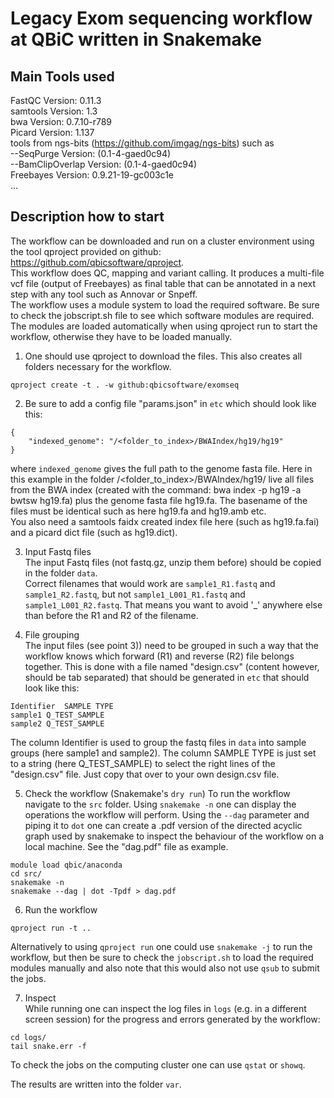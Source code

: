 # Legacy Exom sequencing workflow at QBiC written in Snakemake 
## Main Tools used

FastQC Version: 0.11.3  
samtools Version: 1.3  
bwa Version: 0.7.10-r789  
Picard Version: 1.137  
tools from ngs-bits (https://github.com/imgag/ngs-bits) such as  
  --SeqPurge Version: (0.1-4-gaed0c94)  
  --BamClipOverlap Version: (0.1-4-gaed0c94)  
Freebayes Version: 0.9.21-19-gc003c1e  
...

## Description how to start
The workflow can be downloaded and run on a cluster environment using the tool qproject provided on github: https://github.com/qbicsoftware/qproject.  
This workflow does QC, mapping and variant calling. It produces a multi-file vcf file (output of Freebayes) as final table that can be annotated in a next step with any tool such as Annovar or Snpeff.  
The workflow uses a module system to load the required software. Be sure to check the jobscript.sh file to see which software modules are required. The modules are loaded automatically when using qproject run to start the workflow, otherwise they have to be loaded manually.

1) One should use qproject to download the files. This also creates all folders necessary for the workflow.

```
qproject create -t . -w github:qbicsoftware/exomseq
```

2) Be sure to add a config file "params.json" in `etc` which should look like this:

```
{
    "indexed_genome": "/<folder_to_index>/BWAIndex/hg19/hg19"
}
```
where `indexed_genome` gives the full path to the genome fasta file. Here in this example in the folder /<folder_to_index>/BWAIndex/hg19/ live all files from the BWA index (created with the command: bwa index -p hg19 -a bwtsw hg19.fa) plus the genome fasta file hg19.fa. The basename of the files must be identical such as here hg19.fa and hg19.amb etc.  
You also need a samtools faidx created index file here (such as hg19.fa.fai) and a picard dict file (such as hg19.dict).   


3) Input Fastq files  
The input Fastq files (not fastq.gz, unzip them before) should be copied in the folder `data`.   
Correct filenames that would work are `sample1_R1.fastq` and `sample1_R2.fastq`, but not `sample1_L001_R1.fastq` and `sample1_L001_R2.fastq`. That means you want to avoid '_' anywhere else than before the R1 and R2 of the filename.


4) File grouping  
The input files (see point 3)) need to be grouped in such a way that the workflow knows which forward (R1) and reverse (R2) file belongs together. This is done with a file named "design.csv" (content however, should be tab separated) that should be generated in `etc` that should look like this:

```
Identifier	SAMPLE TYPE
sample1	Q_TEST_SAMPLE
sample2	Q_TEST_SAMPLE
```
The column Identifier is used to group the fastq files in `data` into sample groups (here sample1 and sample2). The column SAMPLE TYPE is just set to a string (here Q_TEST_SAMPLE) to select the right lines of the "design.csv" file. Just copy that over to your own design.csv file.  


5) Check the workflow (Snakemake's `dry run`)
To run the workflow navigate to the `src` folder.
Using `snakemake -n` one can display the operations the workflow will perform.
Using the `--dag` parameter and piping it to `dot` one can create a .pdf version of the directed acyclic graph used by snakemake to inspect the behaviour of the workflow on a local machine. See the "dag.pdf" file as example.

```
module load qbic/anaconda
cd src/
snakemake -n
snakemake --dag | dot -Tpdf > dag.pdf
```

6) Run the workflow

```
qproject run -t ..
```
Alternatively to using `qproject run` one could use `snakemake -j` to run the workflow, but then be sure to check the `jobscript.sh` to load the required modules manually and also note that this would also not use `qsub` to submit the jobs.


7) Inspect  
While running one can inspect the log files in `logs` (e.g. in a different screen session) for the progress and errors generated by the workflow:

```
cd logs/
tail snake.err -f
```
To check the jobs on the computing cluster one can use `qstat` or `showq`.

The results are written into the folder `var`.

